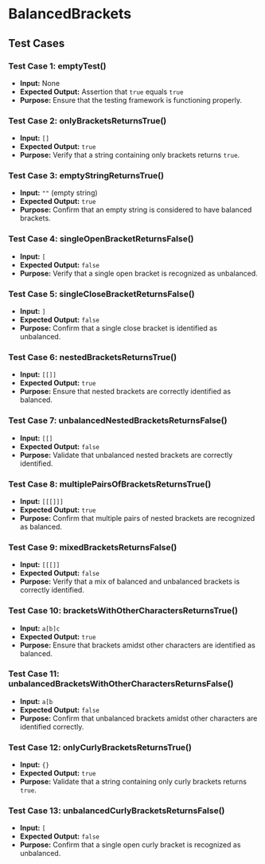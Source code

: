 # BalancedBrackets

## Test Cases

### Test Case 1: emptyTest()
- **Input:** None
- **Expected Output:** Assertion that `true` equals `true`
- **Purpose:** Ensure that the testing framework is functioning properly.

### Test Case 2: onlyBracketsReturnsTrue()
- **Input:** `[]`
- **Expected Output:** `true`
- **Purpose:** Verify that a string containing only brackets returns `true`.

### Test Case 3: emptyStringReturnsTrue()
- **Input:** `""` (empty string)
- **Expected Output:** `true`
- **Purpose:** Confirm that an empty string is considered to have balanced brackets.

### Test Case 4: singleOpenBracketReturnsFalse()
- **Input:** `[`
- **Expected Output:** `false`
- **Purpose:** Verify that a single open bracket is recognized as unbalanced.

### Test Case 5: singleCloseBracketReturnsFalse()
- **Input:** `]`
- **Expected Output:** `false`
- **Purpose:** Confirm that a single close bracket is identified as unbalanced.

### Test Case 6: nestedBracketsReturnsTrue()
- **Input:** `[[]]`
- **Expected Output:** `true`
- **Purpose:** Ensure that nested brackets are correctly identified as balanced.

### Test Case 7: unbalancedNestedBracketsReturnsFalse()
- **Input:** `[[]`
- **Expected Output:** `false`
- **Purpose:** Validate that unbalanced nested brackets are correctly identified.

### Test Case 8: multiplePairsOfBracketsReturnsTrue()
- **Input:** `[[[]]]`
- **Expected Output:** `true`
- **Purpose:** Confirm that multiple pairs of nested brackets are recognized as balanced.

### Test Case 9: mixedBracketsReturnsFalse()
- **Input:** `[[[]]`
- **Expected Output:** `false`
- **Purpose:** Verify that a mix of balanced and unbalanced brackets is correctly identified.

### Test Case 10: bracketsWithOtherCharactersReturnsTrue()
- **Input:** `a[b]c`
- **Expected Output:** `true`
- **Purpose:** Ensure that brackets amidst other characters are identified as balanced.

### Test Case 11: unbalancedBracketsWithOtherCharactersReturnsFalse()
- **Input:** `a[b`
- **Expected Output:** `false`
- **Purpose:** Confirm that unbalanced brackets amidst other characters are identified correctly.

### Test Case 12: onlyCurlyBracketsReturnsTrue()
- **Input:** `{}`
- **Expected Output:** `true`
- **Purpose:** Validate that a string containing only curly brackets returns `true`.

### Test Case 13: unbalancedCurlyBracketsReturnsFalse()
- **Input:** `[`
- **Expected Output:** `false`
- **Purpose:** Confirm that a single open curly bracket is recognized as unbalanced.

